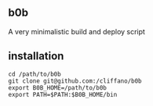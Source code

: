 b0b
---

A very minimalistic build and deploy script

installation
------------

    cd /path/to/b0b
    git clone git@github.com:/cliffano/b0b
    export B0B_HOME=/path/to/b0b
    export PATH=$PATH:$B0B_HOME/bin